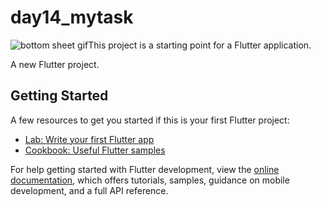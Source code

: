 # day14_mytask

![bottom sheet gif](https://github.com/user-attachments/assets/dca96be4-04c3-4447-beaf-a8c2c1aec9a6)This project is a starting point for a Flutter application.

A new Flutter project.

## Getting Started

A few resources to get you started if this is your first Flutter project:

- [Lab: Write your first Flutter app](https://docs.flutter.dev/get-started/codelab)
- [Cookbook: Useful Flutter samples](https://docs.flutter.dev/cookbook)

For help getting started with Flutter development, view the
[online documentation](https://docs.flutter.dev/), which offers tutorials,
samples, guidance on mobile development, and a full API reference.
